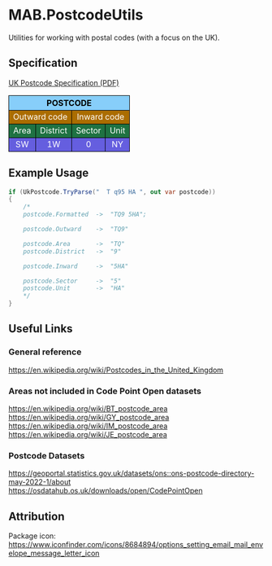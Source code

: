 # MAB.PostcodeUtils

Utilities for working with postal codes (with a focus on the UK).

## Specification

[UK Postcode Specification (PDF)](docs/ILRSpecification2013_14Appendix_C_Dec2012_v1.pdf)

<table style="text-align: center;">
<tbody><tr>
<th style="background:#87cefa; color: black; border: solid 1px #000;" colspan="4">POSTCODE
</th></tr>
<tr style="background:#ab6d00; color: white;">
<td colspan="2" style="border: solid 1px #000;">Outward code
</td>
<td colspan="2" style="border: solid 1px #000;">Inward code
</td></tr>
<tr style="background:#1f7242; color: white;">
<td style="border: solid 1px #000;">Area</td>
<td style="border: solid 1px #000;">District</td>
<td style="border: solid 1px #000;">Sector</td>
<td style="border: solid 1px #000;">Unit
</td></tr>
<tr style="background:#655edf; color: white;">
<td style="border: solid 1px #000;">SW</td>
<td style="border: solid 1px #000;">1W</td>
<td style="border: solid 1px #000;">0</td>
<td style="border: solid 1px #000;">NY
</td></tr></tbody></table>

## Example Usage

```csharp
if (UkPostcode.TryParse("  T q95 HA ", out var postcode))
{
    /*
    postcode.Formatted  ->  "TQ9 5HA";

    postcode.Outward    ->  "TQ9"

    postcode.Area       ->  "TQ"
    postcode.District   ->  "9"

    postcode.Inward     ->  "5HA"

    postcode.Sector     ->  "5"
    postcode.Unit       ->  "HA"
    */
}
```

## Useful Links

### General reference

https://en.wikipedia.org/wiki/Postcodes_in_the_United_Kingdom

### Areas not included in Code Point Open datasets

https://en.wikipedia.org/wiki/BT_postcode_area
https://en.wikipedia.org/wiki/GY_postcode_area
https://en.wikipedia.org/wiki/IM_postcode_area
https://en.wikipedia.org/wiki/JE_postcode_area

### Postcode Datasets

https://geoportal.statistics.gov.uk/datasets/ons::ons-postcode-directory-may-2022-1/about
https://osdatahub.os.uk/downloads/open/CodePointOpen

## Attribution

Package icon: https://www.iconfinder.com/icons/8684894/options_setting_email_mail_envelope_message_letter_icon
